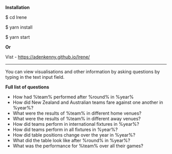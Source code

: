 **Installation**

$ cd Irene

$ yarn install

$ yarn start


**Or** 

Vist - https://adenkenny.github.io/Irene/

****

You can view visualisations and other information by asking questions by typing
in the text input field.


**Full list of questions**
* How had %team% performed after %round% in %year%
* How did New Zealand and Australian teams fare against one another in %year%?
* What were the results of %team% in different home venues?
* What were the results of %team% in different away venues?
* How did teams perform in international fixtures in %year%?
* How did teams perform in all fixtures in %year%?
* How did table positions change over the year in %year%?
* What did the table look like after %round% in %year%?
* What was the performance for %team% over all their games?
